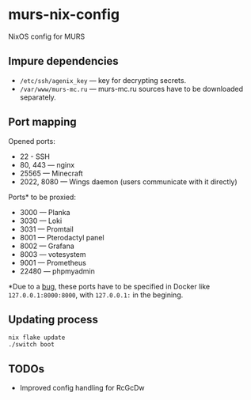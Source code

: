 # murs-nix-config
NixOS config for MURS

## Impure dependencies
* `/etc/ssh/agenix_key` — key for decrypting secrets.
* `/var/www/murs-mc.ru` — murs-mc.ru sources have to be downloaded separately.

## Port mapping
Opened ports:
* 22 - SSH
* 80, 443 — nginx
* 25565 — Minecraft
* 2022, 8080 — Wings daemon (users communicate with it directly)

Ports* to be proxied:
* 3000 — Planka
* 3030 — Loki
* 3031 — Promtail
* 8001 — Pterodactyl panel
* 8002 — Grafana
* 8003 — votesystem
* 9001 — Prometheus
* 22480 — phpmyadmin

*Due to a [bug](https://github.com/NixOS/nixpkgs/issues/111852), these ports have to be specified in Docker like `127.0.0.1:8000:8000`, with `127.0.0.1:` in the begining. 

## Updating process
```
nix flake update
./switch boot
```

## TODOs
* Improved config handling for RcGcDw
